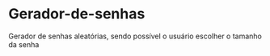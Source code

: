 # Gerador-de-senhas
Gerador de senhas aleatórias, sendo possível o usuário escolher o tamanho da senha
